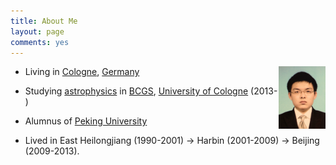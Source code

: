 ```yaml
---
title: About Me
layout: page
comments: yes
---
```

<img src="/assets/images/Cloudy.jpg" alt="Drawing" height="100px" align="right"/>

- Living in [Cologne](http://www.stadt-koeln.de), [Germany](http://www.bundesregierung.de/Webs/Breg/EN/Homepage/_node.html)

- Studying [astrophysics](http://www.astro.uni-koeln.de) in [BCGS](http://www.gradschool.physics.uni-bonn.de), [University of Cologne](http://www.uni-koeln.de) (2013- )

- Alumnus of [Peking University](http://english.pku.edu.cn)

- Lived in East Heilongjiang (1990-2001) $\rightarrow$ Harbin (2001-2009) $\rightarrow$ Beijing (2009-2013).

<!--- Like Astrophysics, Beer, Coffee, Design, History, Juventus, Mac, Mutton, Radiohead, 李 志, 刘 慈欣, 村上 春樹。-->



